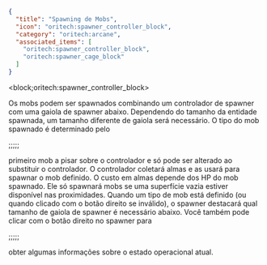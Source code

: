 ```json
{
  "title": "Spawning de Mobs",
  "icon": "oritech:spawner_controller_block",
  "category": "oritech:arcane",
  "associated_items": [
    "oritech:spawner_controller_block",
    "oritech:spawner_cage_block"
  ]
}
```

<block;oritech:spawner_controller_block>

Os mobs podem ser spawnados combinando um controlador de spawner com uma gaiola de spawner abaixo. Dependendo do tamanho da entidade spawnada, um tamanho diferente de gaiola será necessário.
O tipo do mob spawnado é determinado pelo

;;;;;

primeiro mob a pisar sobre o controlador e só pode ser alterado ao substituir o controlador. O controlador coletará almas
e as usará para spawnar o mob definido. O custo em almas depende dos HP do mob spawnado. Ele só spawnará mobs se uma superfície vazia estiver disponível nas proximidades.
Quando um tipo de mob está definido (ou quando clicado com o botão direito se inválido), o spawner destacará qual tamanho de gaiola de spawner é necessário abaixo. Você também pode clicar com o botão direito no spawner para

;;;;;

obter algumas informações sobre o estado operacional atual.
